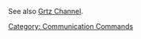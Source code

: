 See also [Grtz Channel](Grtz_Channel "wikilink").

[Category: Communication
Commands](Category:_Communication_Commands "wikilink")
